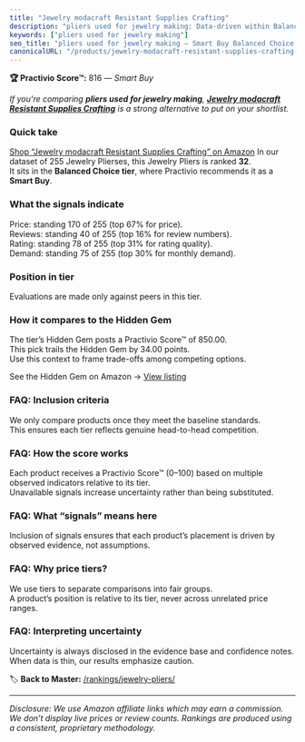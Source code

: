 ```yaml
---
title: "Jewelry modacraft Resistant Supplies Crafting"
description: "pliers used for jewelry making: Data-driven within Balanced Choice ranking using the Practivio Score™. Positioned by quality, value, demand, findability, momen…"
keywords: ["pliers used for jewelry making"]
seo_title: "pliers used for jewelry making — Smart Buy Balanced Choice (2025)"
canonicalURL: "/products/jewelry-modacraft-resistant-supplies-crafting-B0B378DLKF/"
---
```


**🏆 Practivio Score™:** 816 — _Smart Buy_


*If you're comparing **pliers used for jewelry making**, **[Jewelry modacraft Resistant Supplies Crafting](https://www.amazon.com/dp/B0B378DLKF?tag=practivio-20)** is a strong alternative to put on your shortlist.*
### Quick take
[Shop “Jewelry modacraft Resistant Supplies Crafting” on Amazon](https://www.amazon.com/dp/B0B378DLKF?tag=practivio-20)
In our dataset of 255 Jewelry Plierses, this Jewelry Pliers is ranked **32**.  
It sits in the **Balanced Choice tier**, where Practivio recommends it as a **Smart Buy**.

### What the signals indicate
Price: standing 170 of 255 (top 67% for price).  
Reviews: standing 40 of 255 (top 16% for review numbers).  
Rating: standing 78 of 255 (top 31% for rating quality).  
Demand: standing 75 of 255 (top 30% for monthly demand).

### Position in tier
Evaluations are made only against peers in this tier.

### How it compares to the Hidden Gem
The tier’s Hidden Gem posts a Practivio Score™ of 850.00.  
This pick trails the Hidden Gem by 34.00 points.  
Use this context to frame trade-offs among competing options.  

See the Hidden Gem on Amazon → [View listing](https://www.amazon.com/dp/B000JNRR0Y?tag=practivio-20)

### FAQ: Inclusion criteria
We only compare products once they meet the baseline standards.  
This ensures each tier reflects genuine head-to-head competition.

### FAQ: How the score works
Each product receives a Practivio Score™ (0–100) based on multiple observed indicators relative to its tier.  
Unavailable signals increase uncertainty rather than being substituted.

### FAQ: What “signals” means here
Inclusion of signals ensures that each product’s placement is driven by observed evidence, not assumptions.

### FAQ: Why price tiers?
We use tiers to separate comparisons into fair groups.  
A product’s position is relative to its tier, never across unrelated price ranges.

### FAQ: Interpreting uncertainty
Uncertainty is always disclosed in the evidence base and confidence notes.  
When data is thin, our results emphasize caution.


🏷️ **Back to Master:** [/rankings/jewelry-pliers/](/rankings/jewelry-pliers/)

---
_Disclosure: We use Amazon affiliate links which may earn a commission. We don’t display live prices or review counts. Rankings are produced using a consistent, proprietary methodology._
